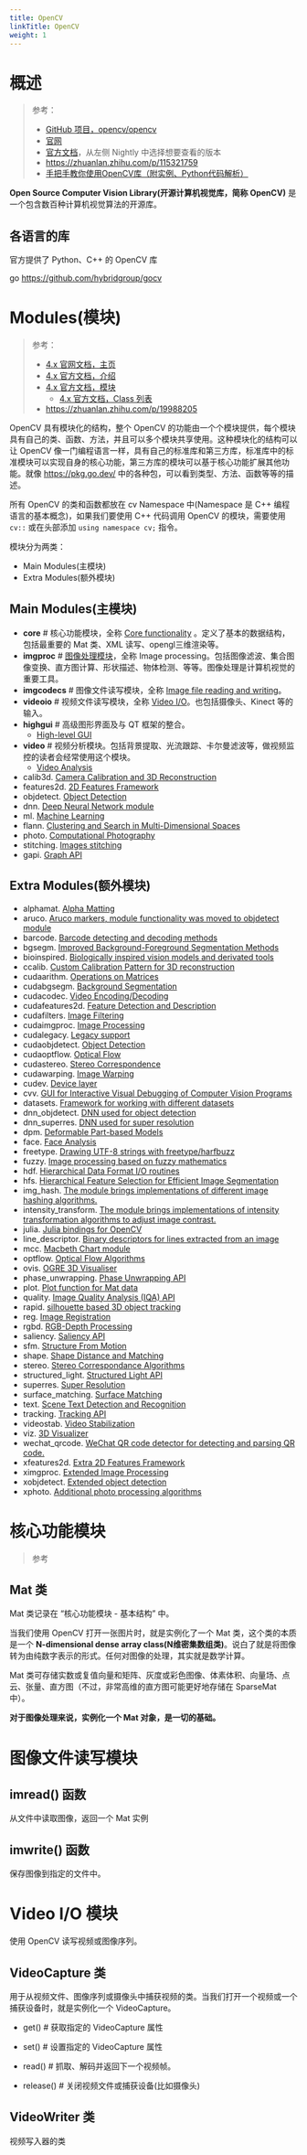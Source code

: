 ```yaml
---
title: OpenCV
linkTitle: OpenCV
weight: 1
---
```


# 概述

> 参考：
>
> - [GitHub 项目，opencv/opencv](https://github.com/opencv/opencv)
> - [官网](https://opencv.org/)
> - [官方文档](https://docs.opencv.org/)，从左侧 Nightly 中选择想要查看的版本
> - <https://zhuanlan.zhihu.com/p/115321759>
> - [手把手教你使用OpenCV库（附实例、Python代码解析）](https://www.jiqizhixin.com/articles/2019-03-22-10)

**Open Source Computer Vision Library(开源计算机视觉库，简称 OpenCV)** 是一个包含数百种计算机视觉算法的开源库。

## 各语言的库

官方提供了 Python、C++ 的 OpenCV 库

go https://github.com/hybridgroup/gocv

# Modules(模块)

> 参考：
>
> - [4.x 官网文档，主页](https://docs.opencv.org/4.x/index.html)
> - [4.x 官方文档，介绍]()
> - [4.x 官方文档，模块](https://docs.opencv.org/4.x/modules.html)
>   - [4.x 官方文档，Class 列表](https://docs.opencv.org/4.x/annotated.html)
> - https://zhuanlan.zhihu.com/p/19988205

OpenCV 具有模块化的结构，整个 OpenCV 的功能由一个个模块提供，每个模块具有自己的类、函数、方法，并且可以多个模块共享使用。这种模块化的结构可以让 OpenCV 像一门编程语言一样，具有自己的标准库和第三方库，标准库中的标准模块可以实现自身的核心功能，第三方库的模块可以基于核心功能扩展其他功能。就像 https://pkg.go.dev/ 中的各种包，可以看到类型、方法、函数等等的描述。

所有 OpenCV 的类和函数都放在 cv Namespace 中(Namespace 是 C++ 编程语言的基本概念)，如果我们要使用 C++ 代码调用 OpenCV 的模块，需要使用 `cv::` 或在头部添加 `using namespace cv;` 指令。

模块分为两类：

- Main Modules(主模块)
- Extra Modules(额外模块)

## Main Modules(主模块)

- **core** # 核心功能模块，全称 [Core functionality](https://docs.opencv.org/4.x/d0/de1/group__core.html) 。定义了基本的数据结构，包括最重要的 Mat 类、XML 读写、opengl三维渲染等。
- **imgproc** # [图像处理模块](/docs/12.AI/计算机视觉/OpenCV/图像处理模块.md)，全称 Image processing。包括图像滤波、集合图像变换、直方图计算、形状描述、物体检测、等等。图像处理是计算机视觉的重要工具。
- **imgcodecs** # 图像文件读写模块，全称 [Image file reading and writing](https://docs.opencv.org/4.x/d4/da8/group__imgcodecs.html)。
- **videoio** # 视频文件读写模块，全称 [Video I/O](https://docs.opencv.org/4.x/dd/de7/group__videoio.html)。也包括摄像头、Kinect 等的输入。
- **highgui** # 高级图形界面及与 QT 框架的整合。
  - [High-level GUI](https://docs.opencv.org/4.x/d7/dfc/group__highgui.html)
- **video** # 视频分析模块。包括背景提取、光流跟踪、卡尔曼滤波等，做视频监控的读者会经常使用这个模块。
  - [Video Analysis](https://docs.opencv.org/4.x/d7/de9/group__video.html)
- calib3d. [Camera Calibration and 3D Reconstruction](https://docs.opencv.org/4.x/d9/d0c/group__calib3d.html)
- features2d. [2D Features Framework](https://docs.opencv.org/4.x/da/d9b/group__features2d.html)
- objdetect. [Object Detection](https://docs.opencv.org/4.x/d5/d54/group__objdetect.html)
- dnn. [Deep Neural Network module](https://docs.opencv.org/4.x/d6/d0f/group__dnn.html)
- ml. [Machine Learning](https://docs.opencv.org/4.x/dd/ded/group__ml.html)
- flann. [Clustering and Search in Multi-Dimensional Spaces](https://docs.opencv.org/4.x/dc/de5/group__flann.html)
- photo. [Computational Photography](https://docs.opencv.org/4.x/d1/d0d/group__photo.html)
- stitching. [Images stitching](https://docs.opencv.org/4.x/d1/d46/group__stitching.html)
- gapi. [Graph API](https://docs.opencv.org/4.x/d0/d1e/gapi.html)

## Extra Modules(额外模块)

- alphamat. [Alpha Matting](https://docs.opencv.org/4.x/d4/d40/group__alphamat.html)
- aruco. [Aruco markers, module functionality was moved to objdetect module](https://docs.opencv.org/4.x/d9/d6a/group__aruco.html)
- barcode. [Barcode detecting and decoding methods](https://docs.opencv.org/4.x/d2/dea/group__barcode.html)
- bgsegm. [Improved Background-Foreground Segmentation Methods](https://docs.opencv.org/4.x/d2/d55/group__bgsegm.html)
- bioinspired. [Biologically inspired vision models and derivated tools](https://docs.opencv.org/4.x/dd/deb/group__bioinspired.html)
- ccalib. [Custom Calibration Pattern for 3D reconstruction](https://docs.opencv.org/4.x/d3/ddc/group__ccalib.html)
- cudaarithm. [Operations on Matrices](https://docs.opencv.org/4.x/d5/d8e/group__cudaarithm.html)
- cudabgsegm. [Background Segmentation](https://docs.opencv.org/4.x/d6/d17/group__cudabgsegm.html)
- cudacodec. [Video Encoding/Decoding](https://docs.opencv.org/4.x/d0/d61/group__cudacodec.html)
- cudafeatures2d. [Feature Detection and Description](https://docs.opencv.org/4.x/d6/d1d/group__cudafeatures2d.html)
- cudafilters. [Image Filtering](https://docs.opencv.org/4.x/dc/d66/group__cudafilters.html)
- cudaimgproc. [Image Processing](https://docs.opencv.org/4.x/d0/d05/group__cudaimgproc.html)
- cudalegacy. [Legacy support](https://docs.opencv.org/4.x/d5/dc3/group__cudalegacy.html)
- cudaobjdetect. [Object Detection](https://docs.opencv.org/4.x/d9/d3f/group__cudaobjdetect.html)
- cudaoptflow. [Optical Flow](https://docs.opencv.org/4.x/d7/d3f/group__cudaoptflow.html)
- cudastereo. [Stereo Correspondence](https://docs.opencv.org/4.x/dd/d47/group__cudastereo.html)
- cudawarping. [Image Warping](https://docs.opencv.org/4.x/db/d29/group__cudawarping.html)
- cudev. [Device layer](https://docs.opencv.org/4.x/df/dfc/group__cudev.html)
- cvv. [GUI for Interactive Visual Debugging of Computer Vision Programs](https://docs.opencv.org/4.x/df/dff/group__cvv.html)
- datasets. [Framework for working with different datasets](https://docs.opencv.org/4.x/d8/d00/group__datasets.html)
- dnn_objdetect. [DNN used for object detection](https://docs.opencv.org/4.x/d5/df6/group__dnn__objdetect.html)
- dnn_superres. [DNN used for super resolution](https://docs.opencv.org/4.x/d9/de0/group__dnn__superres.html)
- dpm. [Deformable Part-based Models](https://docs.opencv.org/4.x/d9/d12/group__dpm.html)
- face. [Face Analysis](https://docs.opencv.org/4.x/db/d7c/group__face.html)
- freetype. [Drawing UTF-8 strings with freetype/harfbuzz](https://docs.opencv.org/4.x/d4/dfc/group__freetype.html)
- fuzzy. [Image processing based on fuzzy mathematics](https://docs.opencv.org/4.x/df/d5b/group__fuzzy.html)
- hdf. [Hierarchical Data Format I/O routines](https://docs.opencv.org/4.x/db/d77/group__hdf.html)
- hfs. [Hierarchical Feature Selection for Efficient Image Segmentation](https://docs.opencv.org/4.x/dc/d29/group__hfs.html)
- img_hash. [The module brings implementations of different image hashing algorithms.](https://docs.opencv.org/4.x/d4/d93/group__img__hash.html)
- intensity_transform. [The module brings implementations of intensity transformation algorithms to adjust image contrast.](https://docs.opencv.org/4.x/dc/dfe/group__intensity__transform.html)
- julia. [Julia bindings for OpenCV](https://docs.opencv.org/4.x/d7/d44/group__julia.html)
- line_descriptor. [Binary descriptors for lines extracted from an image](https://docs.opencv.org/4.x/dc/ddd/group__line__descriptor.html)
- mcc. [Macbeth Chart module](https://docs.opencv.org/4.x/dd/d19/group__mcc.html)
- optflow. [Optical Flow Algorithms](https://docs.opencv.org/4.x/d2/d84/group__optflow.html)
- ovis. [OGRE 3D Visualiser](https://docs.opencv.org/4.x/d2/d17/group__ovis.html)
- phase_unwrapping. [Phase Unwrapping API](https://docs.opencv.org/4.x/df/d3a/group__phase__unwrapping.html)
- plot. [Plot function for Mat data](https://docs.opencv.org/4.x/db/dfe/group__plot.html)
- quality. [Image Quality Analysis (IQA) API](https://docs.opencv.org/4.x/dc/d20/group__quality.html)
- rapid. [silhouette based 3D object tracking](https://docs.opencv.org/4.x/d4/dc4/group__rapid.html)
- reg. [Image Registration](https://docs.opencv.org/4.x/db/d61/group__reg.html)
- rgbd. [RGB-Depth Processing](https://docs.opencv.org/4.x/d2/d3a/group__rgbd.html)
- saliency. [Saliency API](https://docs.opencv.org/4.x/d8/d65/group__saliency.html)
- sfm. [Structure From Motion](https://docs.opencv.org/4.x/d8/d8c/group__sfm.html)
- shape. [Shape Distance and Matching](https://docs.opencv.org/4.x/d1/d85/group__shape.html)
- stereo. [Stereo Correspondance Algorithms](https://docs.opencv.org/4.x/dd/d86/group__stereo.html)
- structured_light. [Structured Light API](https://docs.opencv.org/4.x/d1/d90/group__structured__light.html)
- superres. [Super Resolution](https://docs.opencv.org/4.x/d7/d0a/group__superres.html)
- surface_matching. [Surface Matching](https://docs.opencv.org/4.x/d9/d25/group__surface__matching.html)
- text. [Scene Text Detection and Recognition](https://docs.opencv.org/4.x/d4/d61/group__text.html)
- tracking. [Tracking API](https://docs.opencv.org/4.x/d9/df8/group__tracking.html)
- videostab. [Video Stabilization](https://docs.opencv.org/4.x/d5/d50/group__videostab.html)
- viz. [3D Visualizer](https://docs.opencv.org/4.x/d1/d19/group__viz.html)
- wechat_qrcode. [WeChat QR code detector for detecting and parsing QR code.](https://docs.opencv.org/4.x/dd/d63/group__wechat__qrcode.html)
- xfeatures2d. [Extra 2D Features Framework](https://docs.opencv.org/4.x/d1/db4/group__xfeatures2d.html)
- ximgproc. [Extended Image Processing](https://docs.opencv.org/4.x/df/d2d/group__ximgproc.html)
- xobjdetect. [Extended object detection](https://docs.opencv.org/4.x/d4/d54/group__xobjdetect.html)
- xphoto. [Additional photo processing algorithms](https://docs.opencv.org/4.x/de/daa/group__xphoto.html)

# 核心功能模块

> 参考

## Mat 类

Mat 类记录在 “核心功能模块 - 基本结构” 中。

当我们使用 OpenCV 打开一张图片时，就是实例化了一个 Mat 类，这个类的本质是一个 **N-dimensional dense array class(N维密集数组类)**。说白了就是将图像转为由纯数字表示的形式。任何对图像的处理，其实就是数学计算。

Mat 类可存储实数或复值向量和矩阵、灰度或彩色图像、体素体积、向量场、点云、张量、直方图（不过，非常高维的直方图可能更好地存储在 SparseMat 中）。

**对于图像处理来说，实例化一个 Mat 对象，是一切的基础。**

# 图像文件读写模块

## imread() 函数

从文件中读取图像，返回一个 Mat 实例

## imwrite() 函数

保存图像到指定的文件中。

# Video I/O 模块

使用 OpenCV 读写视频或图像序列。

## VideoCapture 类

用于从视频文件、图像序列或摄像头中捕获视频的类。当我们打开一个视频或一个捕获设备时，就是实例化一个 VideoCapture。

- get() # 获取指定的 VideoCapture 属性
- set() # 设置指定的  VideoCapture 属性

- read() # 抓取、解码并返回下一个视频帧。
- release() # 关闭视频文件或捕获设备(比如摄像头)

## VideoWriter 类

视频写入器的类
